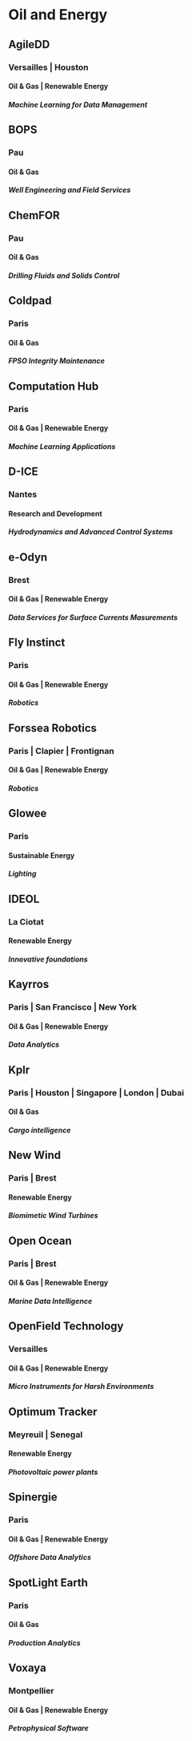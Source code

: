 # Oil and Energy

## AgileDD
###  Versailles | Houston
#### Oil & Gas | Renewable Energy
##### Machine Learning for Data Management

## BOPS
### Pau
#### Oil & Gas
##### Well Engineering and Field Services

## ChemFOR
### Pau
#### Oil & Gas
##### Drilling Fluids and Solids Control

## Coldpad
### Paris
#### Oil & Gas
##### FPSO Integrity Maintenance

## Computation Hub
### Paris
#### Oil & Gas | Renewable Energy
##### Machine Learning Applications

## D-ICE
### Nantes
#### Research and Development
##### Hydrodynamics and Advanced Control Systems

## e-Odyn
### Brest
#### Oil & Gas | Renewable Energy
##### Data Services for Surface Currents Masurements

## Fly Instinct
### Paris
#### Oil & Gas | Renewable Energy
##### Robotics

## Forssea Robotics
### Paris | Clapier | Frontignan
#### Oil & Gas | Renewable Energy
##### Robotics

## Glowee
### Paris
#### Sustainable Energy
##### Lighting

## IDEOL
### La Ciotat
#### Renewable Energy
##### Innovative foundations

## Kayrros
### Paris | San Francisco | New York
#### Oil & Gas | Renewable Energy
##### Data Analytics

## Kplr
### Paris | Houston | Singapore | London | Dubai
#### Oil & Gas
##### Cargo intelligence

## New Wind
### Paris | Brest
#### Renewable Energy
##### Biomimetic Wind Turbines

## Open Ocean
### Paris | Brest
#### Oil & Gas | Renewable Energy
##### Marine Data Intelligence

## OpenField Technology
### Versailles
#### Oil & Gas | Renewable Energy
##### Micro Instruments for Harsh Environments

## Optimum Tracker
### Meyreuil | Senegal
#### Renewable Energy
##### Photovoltaic power plants

## Spinergie
### Paris
#### Oil & Gas | Renewable Energy
##### Offshore Data Analytics

## SpotLight Earth
### Paris
#### Oil & Gas
##### Production Analytics

## Voxaya
### Montpellier
#### Oil & Gas | Renewable Energy
##### Petrophysical Software

